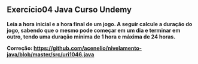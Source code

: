 ## Exercício04 Java Curso Undemy

**Leia a hora inicial e a hora final de um jogo. A seguir calcule a duração do jogo, sabendo que o mesmo pode
começar em um dia e terminar em outro, tendo uma duração mínima de 1 hora e máxima de 24 horas.**

**Correção: https://github.com/acenelio/nivelamento-java/blob/master/src/uri1046.java**



